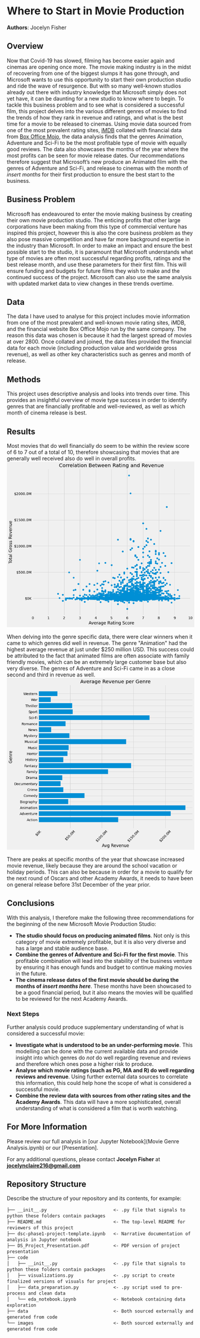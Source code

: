 # Where to Start in Movie Production

**Authors**: Jocelyn Fisher

## Overview

Now that Covid-19 has slowed, filming has become easier again and cinemas are opening once more. The movie making industry is in the midst of recovering from one of the biggest slumps it has gone through, and Microsoft wants to use this opportunity to start their own production studio and ride the wave of resurgence. But with so many well-known studios already out there with industry knowledge that Microsoft simply does not yet have, it can be daunting for a new studio to know where to begin. To tackle this business problem and to see what is considered a successful film, this project delves into the various different genres of movies to find the trends of how they rank in revenue and ratings, and what is the best time for a movie to be released to cinemas. Using movie data sourced from one of the most prevalent rating sites, [iMDB](https://www.imdb.com/) collated with financial data from [Box Office Mojo](https://www.boxofficemojo.com/), the data analysis finds that the genres Animation, Adventure and Sci-Fi to be the most profitable type of movie with equally good reviews. The data also showcases the months of the year where the most profits can be seen for movie release dates. Our recommendations therefore suggest that Microsoft’s new produce an Animated film with the genres of Adventure and Sci-Fi, and release to cinemas with the month of *insert months* for their first production to ensure the best start to the business.


## Business Problem

Microsoft has endeavoured to enter the movie making business by creating their own movie production studio. The enticing profits that other large corporations have been making from this type of commercial venture has inspired this project, however this is also the core business problem as they also pose massive competition and have far more background expertise in the industry than Microsoft. In order to make an impact and ensure the best possible start to the studio, it is paramount that Microsoft understands what type of movies are often most successful regarding profits, ratings and the best release month, and use these parameters for their first film. This will ensure funding and budgets for future films they wish to make and the continued success of the project. Microsoft can also use the same analysis with updated market data to view changes in these trends overtime.


## Data

The data I have used to analyse for this project includes movie information from one of the most prevalent and well-known movie rating sites, iMDB, and the financial website Box Office Mojo run by the same company. The reason this data was chosen is because it had the largest spread of movies at over 2800. Once collated and joined, the data files provided the financial data for each movie (including production value and worldwide gross revenue), as well as other key characteristics such as genres and month of release.


## Methods

This project uses descriptive analysis and looks into trends over time. This provides an insightful overview of movie type success in order to identify genres that are financially profitable and well-reviewed, as well as which month of cinema release is best.


## Results

Most movies that do well financially do seem to be within the review score of 6 to 7 out of a total of 10, therefore showcasing that movies that are generally well received also do well in overall profits.
![review_vs_revenue.png](images/review_vs_revenue.png)

When delving into the genre specific data, there were clear winners when it came to which genres did well in revenue. The genre "Animation" had the highest average revenue at just under $250 million USD. This success could be attributed to the fact that animated films are often associate with family friendly movies, which can be an extremely large customer base but also very diverse. The genres of Adventure and Sci-Fi came in as a close second and third in revenue as well.
![revenue_genre.png](images/revenue_genre.png)

There are peaks at specific months of the year that showcase increased movie revenue, likely because they are around the school vacation or holiday periods. This can also be because in order for a movie to qualify for the next round of Oscars and other Academy Awards, it needs to have been on general release before 31st December of the year prior.
![]()

## Conclusions

With this analysis, I therefore make the following three recommendations for the beginning of the new Microsoft Movie Production Studio:
- **The studio should focus on producing animated films**. Not only is this category of movie extremely profitable, but it is also very diverse and has a large and stable audience base.
- **Combine the genres of Adventure and Sci-Fi for the first movie**. This profitable combination will lead into the stability of the business venture by ensuring it has enough funds and budget to continue making movies in the future.
- **The cinema release dates of the first movie should be during the months of *insert months here***. These months have been showcased to be a good financial period, but it also means the movies will be qualified to be reviewed for the next Academy Awards.

### Next Steps
Further analysis could produce supplementary understanding of what is considered a successful movie:
- **Investigate what is understood to be an under-performing movie**. This modelling can be done with the current available data and provide insight into which genres do *not* do well regarding revenue and reviews and therefore which ones pose a higher risk to produce.
- **Analyse which movie ratings (such as PG, MA and R) do well regarding reviews and revenue**. Using further external data sources to correlate this information, this could help hone the scope of what is considered a successful movie.
- **Combine the review data with sources from other rating sites and the Academy Awards**. This data will have a more sophisticated, overall understanding of what is considered a film that is worth watching.


## For More Information

Please review our full analysis in [our Jupyter Notebook](Movie Genre Analysis.ipynb) or our [Presentation].

For any additional questions, please contact **Jocelyn Fisher** at **[jocelynclaire216@gmail.com](mailto:jocelynclaire216@gmail.com)**

## Repository Structure

Describe the structure of your repository and its contents, for example:

```
├── __init__.py                         <- .py file that signals to python these folders contain packages
├── README.md                           <- The top-level README for reviewers of this project
├── dsc-phase1-project-template.ipynb   <- Narrative documentation of analysis in Jupyter notebook
├── DS_Project_Presentation.pdf         <- PDF version of project presentation
├── code
│   ├── __init__.py                     <- .py file that signals to python these folders contain packages
│   ├── visualizations.py               <- .py script to create finalized versions of visuals for project
│   ├── data_preparation.py             <- .py script used to pre-process and clean data
│   └── eda_notebook.ipynb              <- Notebook containing data exploration
├── data                                <- Both sourced externally and generated from code
└── images                              <- Both sourced externally and generated from code
```

